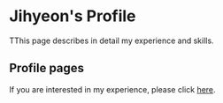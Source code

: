 # Jihyeon's Profile

TThis page describes in detail my experience and skills.

## Profile pages

If you are interested in my experience, please click [here](link:https://hajihyeon.github.io/profile/).



